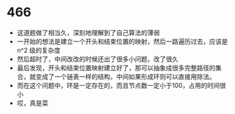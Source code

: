 # 466

- 这道题做了相当久，深刻地理解到了自己算法的薄弱
- 一开始的想法是建立一个开头和结束位置的映射，然后一路遍历过去，应该是 n^2 级的复杂度
- 然后超时了，中间改改的时候还出了很多小问题，改了很久
- 最后发现，开头和结束位置映射建立好了，那可以抽象成很多完整路径的集合，就变成了一个链表一样的结构，中间如果形成环则可以直接用除法。
- 而在这个问题中，环是一定存在的，而且节点数一定小于100，占用的时间很小
- 哎，真是菜
